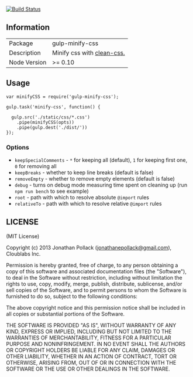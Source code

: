 [![Build Status](https://travis-ci.org/jonathanepollack/gulp-minify-css.png?branch=master)](https://travis-ci.org/jonathanepollack/gulp-minify-css)
## Information

<table>
<tr> 
<td>Package</td><td>gulp-minify-css</td>
</tr>
<tr>
<td>Description</td>
<td>Minify css with <a href="https://github.com/GoalSmashers/clean-css">clean-css.</a></td>
</tr>
<tr>
<td>Node Version</td>
<td>>= 0.10</td>
</tr>
</table>

## Usage

```
var minifyCSS = require('gulp-minify-css');

gulp.task('minify-css', function() {

  gulp.src('./static/css/*.css')
    .pipe(minifyCSS(opts))
    .pipe(gulp.dest('./dist/'))
});
```
### Options
* `keepSpecialComments` - `*` for keeping all (default), `1` for keeping first one, `0` for removing all
* `keepBreaks` - whether to keep line breaks (default is false)
* `removeEmpty` - whether to remove empty elements (default is false)
* `debug` - turns on debug mode measuring time spent on cleaning up
  (run `npm run bench` to see example)
* `root` - path with which to resolve absolute `@import` rules
* `relativeTo` - path with which to resolve relative `@import` rules

## LICENSE

(MIT License)

Copyright (c) 2013 Jonathan Pollack (<jonathanepollack@gmail.com>), Cloublabs Inc.

Permission is hereby granted, free of charge, to any person obtaining
a copy of this software and associated documentation files (the
"Software"), to deal in the Software without restriction, including
without limitation the rights to use, copy, modify, merge, publish,
distribute, sublicense, and/or sell copies of the Software, and to
permit persons to whom the Software is furnished to do so, subject to
the following conditions:

The above copyright notice and this permission notice shall be
included in all copies or substantial portions of the Software.

THE SOFTWARE IS PROVIDED "AS IS", WITHOUT WARRANTY OF ANY KIND,
EXPRESS OR IMPLIED, INCLUDING BUT NOT LIMITED TO THE WARRANTIES OF
MERCHANTABILITY, FITNESS FOR A PARTICULAR PURPOSE AND
NONINFRINGEMENT. IN NO EVENT SHALL THE AUTHORS OR COPYRIGHT HOLDERS BE
LIABLE FOR ANY CLAIM, DAMAGES OR OTHER LIABILITY, WHETHER IN AN ACTION
OF CONTRACT, TORT OR OTHERWISE, ARISING FROM, OUT OF OR IN CONNECTION
WITH THE SOFTWARE OR THE USE OR OTHER DEALINGS IN THE SOFTWARE.
